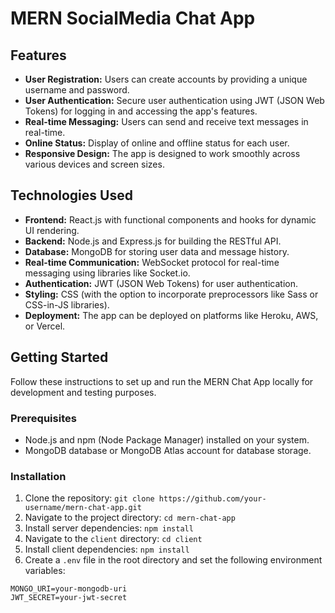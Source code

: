 # MERN SocialMedia Chat App

## Features
- **User Registration:** Users can create accounts by providing a unique username and password.
- **User Authentication:** Secure user authentication using JWT (JSON Web Tokens) for logging in and accessing the app's features.
- **Real-time Messaging:** Users can send and receive text messages in real-time.
- **Online Status:** Display of online and offline status for each user.
- **Responsive Design:** The app is designed to work smoothly across various devices and screen sizes.

## Technologies Used
- **Frontend:** React.js with functional components and hooks for dynamic UI rendering.
- **Backend:** Node.js and Express.js for building the RESTful API.
- **Database:** MongoDB for storing user data and message history.
- **Real-time Communication:** WebSocket protocol for real-time messaging using libraries like Socket.io.
- **Authentication:** JWT (JSON Web Tokens) for user authentication.
- **Styling:** CSS (with the option to incorporate preprocessors like Sass or CSS-in-JS libraries).
- **Deployment:** The app can be deployed on platforms like Heroku, AWS, or Vercel.

## Getting Started
Follow these instructions to set up and run the MERN Chat App locally for development and testing purposes.

### Prerequisites
- Node.js and npm (Node Package Manager) installed on your system.
- MongoDB database or MongoDB Atlas account for database storage.

### Installation
1. Clone the repository: `git clone https://github.com/your-username/mern-chat-app.git`
2. Navigate to the project directory: `cd mern-chat-app`
3. Install server dependencies: `npm install`
4. Navigate to the `client` directory: `cd client`
5. Install client dependencies: `npm install`
6. Create a `.env` file in the root directory and set the following environment variables:
```env
MONGO_URI=your-mongodb-uri
JWT_SECRET=your-jwt-secret

 
